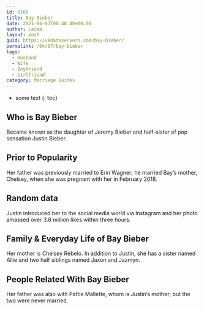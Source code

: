```yaml
---
id: 6168
title: Bay Bieber
date: 2021-04-07T00:48:48+00:00
author: Laima
layout: post
guid: https://ukdataservers.com/bay-bieber/
permalink: /04/07/bay-bieber
tags:
  - Husband
  - Wife
  - Boyfriend
  - Girlfriend
category: Marriage Guides
---
```


* some text
{: toc}


## Who is Bay Bieber
                  
                  
                  
Became known as the daughter of Jeremy Bieber and half-sister of pop sensation Justin Bieber.
                  
              
            
              
            
                
                
                
## Prior to Popularity
                  
                  
                  
Her father was previously married to Erin Wagner; he married Bay&#8217;s mother, Chelsey, when she was pregnant with her in February 2018.
                  
              
            
              
            
                
                
                
## Random data
                  
                  
                  
Justin introduced her to the social media world via Instagram and her photo amassed over 3.8 million likes within three hours.
                  
              
            
              
            
                
                
                
## Family & Everyday Life of Bay Bieber
                  
                  
                  
Her mother is Chelsey Rebelo. In addition to Justin, she has a sister named Allie and two half siblings named Jaxon and Jazmyn. 
                  
              
            
              
            
                
                
                
## People Related With Bay Bieber
                  
                  
                  
Her father was also with Pattie Mallette, whom is Justin&#8217;s mother; but the two were never married. 
                  
              
            
              
            
                
              
            
              
              
            
            
              
            
          
          
          